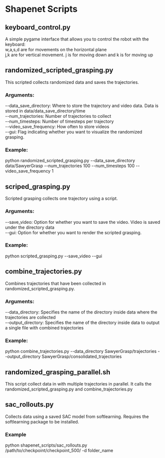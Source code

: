 # Shapenet Scripts

## keyboard_control.py
A simple pygame interface that allows you to control the robot with the keyboard:\
w,a,s,d are for movements on the horizontal plane\
j,k are for vertical movement. j is for moving down and k is for moving up

## randomized_scripted_grasping.py
This scripted collects randomized data and saves the trajectories.

### Arguments:
--data_save_directory: Where to store the trajectory and video data. Data is stored in data/data_save_directory/time\
--num_trajectories: Number of trajectories to collect\
--num_timesteps: Number of timesteps per trajectory\
--video_save_frequency: How often to store videos\
--gui: Flag indicating whether you want to visualize the randomized grasping.

### Example:
python randomized_scripted_grasping.py --data_save_directory data/SawyerGrasp --num_trajectories 100 --num_timesteps 100 --video_save_frequency 1

## scriped_grasping.py
Scripted grasping collects one trajectory using a script. 

### Arguments:
--save_video: Option for whether you want to save the video. Video is saved under the directory data\
--gui: Option for whether you want to render the scripted grasping.

### Example:
python scripted_grasping.py --save_video --gui

## combine_trajectories.py
Combines trajectories that have been collected in randomized_scripted_grasping.py. 

### Arguments:
--data_directory: Specifies the name of the directory inside data where the trajectories are collected\
--output_directory: Specifies the name of the directory inside data to output a single file with combined trajectories

### Example:
python combine_trajectories.py --data_directory SawyerGrasp/trajectories --output_directory SawyerGrasp/consolidated_trajectories

## randomized_grasping_parallel.sh
This script collect data in with multiple trajectories in parallel. It calls the randomized_scripted_grasping.py and combine_trajectories.py

## sac_rollouts.py
Collects data using a saved SAC model from softlearning. Requires the softlearning package to be installed.

### Example
python shapenet_scripts/sac_rollouts.py /path/to/checkpoint/checkpoint_500/ -d folder_name